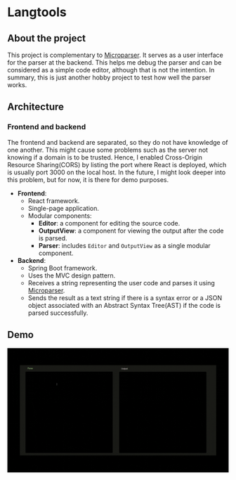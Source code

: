 # Langtools

## About the project

This project is complementary to [Microparser](https://github.com/dashluu/Microparser/tree/master). It serves as a user
interface for the parser at the backend. This helps me debug the parser and can be considered as a simple code editor,
although that is not the intention. In summary, this is just another hobby project to test how well the parser works.

## Architecture

### Frontend and backend

The frontend and backend are separated, so they do not have knowledge of one another. This might cause some problems
such as the server not knowing if a domain is to be trusted. Hence, I enabled Cross-Origin Resource Sharing(CORS) by
listing the port where React is deployed, which is usually port 3000 on the local host. In the future, I might look
deeper into this problem, but for now, it is there for demo purposes.

* **Frontend**:
    * React framework.
    * Single-page application.
    * Modular components:
        * **Editor**: a component for editing the source code.
        * **OutputView**: a component for viewing the output after the code is parsed.
        * **Parser**: includes `Editor` and `OutputView` as a single modular component.
* **Backend**:
    * Spring Boot framework.
    * Uses the MVC design pattern.
    * Receives a string representing the user code and parses it using
      [Microparser](https://github.com/dashluu/Microparser/tree/master).
    * Sends the result as a text string if there is a syntax error or a JSON object associated with an Abstract Syntax
      Tree(AST) if the code is parsed successfully.

## Demo

![](demo_gif.gif)
